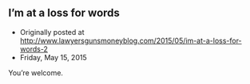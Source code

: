 ## I’m at a loss for words

 * Originally posted at http://www.lawyersgunsmoneyblog.com/2015/05/im-at-a-loss-for-words-2
 * Friday, May 15, 2015

You’re welcome.